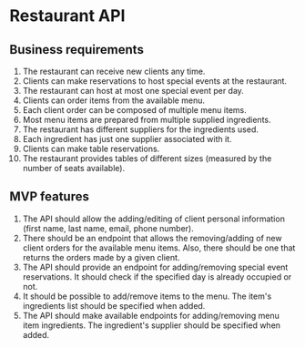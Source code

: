 # Restaurant API

## Business requirements

1. The restaurant can receive new clients any time.
2. Clients can make reservations to host special events at the restaurant.
3. The restaurant can host at most one special event per day.
4. Clients can order items from the available menu.
5. Each client order can be composed of multiple menu items.
6. Most menu items are prepared from multiple supplied ingredients.
7. The restaurant has different suppliers for the ingredients used.
8. Each ingredient has just one supplier associated with it.
9. Clients can make table reservations.
10. The restaurant provides tables of different sizes (measured by the number of seats available).

## MVP features

1. The API should allow the adding/editing of client personal information (first name, last name, email, phone number).
2. There should be an endpoint that allows the removing/adding of new client orders for the available menu items. Also, there should be one that returns the orders made by a given client.
3. The API should provide an endpoint for adding/removing special event reservations. It should check if the specified day is already occupied or not.
4. It should be possible to add/remove items to the menu. The item's ingredients list should be specified when added.
5. The API should make available endpoints for adding/removing menu item ingredients. The ingredient's supplier should be specified when added.


